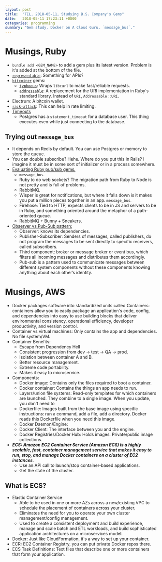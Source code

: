 ```yaml
---
layout: post
title:  "TIL, 2018-05-11, Studying B.S. Company's Gems"
date:   2018-05-11 17:23:11 +0800
categories: programming
summary: "Gem study, Docker on A Cloud Guru, `message_bus`."
---
```


# Musings, Ruby

- `bundle add <GEM_NAME>` to add a gem plus its latest version. Problem is it's added at the bottom of the file.
- [`representable`](https://github.com/trailblazer/representable): Something for APIs?
- [`bitcoiner`](https://github.com/NARKOZ/bitcoiner) gems:
  - [`typhoeus`](https://github.com/typhoeus/typhoeus): Wraps `libcurl` to make fast/reliable requests.
  - [`addressable`](https://github.com/sporkmonger/addressable): A replacement for the URI implementation in Ruby's standard library. Instead of `URI`, `Addressable::URI`.
- Electrum: A bitcoin wallet.
- [`rack-attack`](https://github.com/kickstarter/rack-attack): This can help in rate limiting.
- [Timeouts](https://github.com/ankane/the-ultimate-guide-to-ruby-timeouts)
  - Postgres has a `statement_timeout` for a database user. This thing executes even while just connecting to the database.

## Trying out `message_bus`

- It depends on Redis by default. You can use Postgres or memory to store the queue.
- You can double subscribe? Hehe. Where do you put this in Rails? I imagine it must be in some sort of initializer or in a process somewhere.
- [Evaluating Ruby pub/sub gems.](https://www.reddit.com/r/ruby/comments/49iztg/evaluating_ruby_pubsub_gems_mainly_firehouse/)
  - `message_bus`.
  - Ruby to do web sockets? The migration path from Ruby to Node is not pretty and is full of problems.
  - RabbitMQ.
  - Wisper is great for notifications, but where it falls down is it makes you put a million pieces together in an app. `message_bus`.
  - Firehose: Tied to HTTP, expects clients to be in JS and servers to be in Ruby, and something oriented around the metaphor of a path-oriented queue.
  - RabbitMQ + Bunny + Sneakers.
- [Observer vs Pub-Sub pattern:](https://hackernoon.com/observer-vs-pub-sub-pattern-50d3b27f838c)
  - Observer: knows its dependencies.
  - Publisher-Subscriber: Senders of messages, called publishers, do not program the messages to be sent directly to specific receivers, called subscribers.
  - Third component: broker or message broker or event bus, which filters all incoming messages and distributes them accordingly.
  - Pub-sub is a pattern used to communicate messages between different system components without these components knowing anything about each other’s identity.

# Musings, AWS

- Docker packages software into standardized units called Containers: containers allow you to easily package an application's code, config, and dependencies into easy to use building blocks that deliver environmental consistency, operational efficiency, developer productivity, and version control.
- Container vs virtual machines: Only contains the app and dependencies. No file system/VM.
- Container Benefits:
  - Escape from Dependency Hell
  - Consistent progression from dev → test → QA → prod.
  - Isolation between container A and B.
  - Better resource management.
  - Extreme code portability.
  - Makes it easy to microservice.
- Components:
  - Docker image: Contains only the files required to boot a container.
  - Docker container: Contains the things an app needs to run.
  - Layers/union file systems: Read-only templates for which containers are launched. They combine to a single image. When you update, you don't need to
  - Dockerfile: Images built from the base image using specific instructions: run a command, add a file, add a directory. Docker reads this Dockerfile when you need this image.
  - Docker Daemon/Engine:
  - Docker Client: The interface between you and the engine.
  - Docker Registries/Docker Hub: Holds images. Private/public image collections.
- ***ECS: Amazon EC2 Container Service (Amazon ECS) is a highly scalable, fast, container management service that makes it easy to run, stop, and manage Docker containers on a cluster of EC2 instances.***
  - Use an API call to launch/stop container-based applications.
  - Get the state of the cluster.

## What is ECS?

- Elastic Container Service
  - Able to be used in one or more AZs across a new/existing VPC to schedule the placement of containers across your cluster.
  - Eliminates the need for you to operate your own cluster management/config management.
  - Used to create a consistent deployment and build experience, manage and scale batch and ETL workloads, and build sophisticated application architectures on a microservices model.
- Docker: Just like CloudFormation, it's a way to set up your container.
- ECR: EC2 Container Registry, you can put private Docker repos there.
- ECS Task Definitions: Text files that describe one or more containers that form your application.
